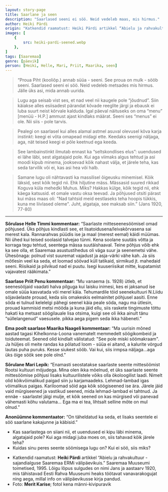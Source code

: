 ```yaml
---
layout: story-page
title: Saarlane ja seen
description: "Saarlased seeni ei söö. Neid vedeleb maas, mis hirmus."
author: Heiki Pärdi
origin: "Katkendid raamatust: Heiki Pärdi artikkel “Abielu ja rahvakultuur - sajandialguse Saaremaa ERMi välipäevikuis.” Saaremaa Muuseumi toimetised, 1995."
images: [
    {
        src: heiki-pardi-seened.webp
    },
]
tags: [Saaremaa]
genre: [päevik]
person: [Heiki, Helle, Mari, Priit, Maarika, seen]
---
```


<!-- # {{$doc.title}} -->


> “Proua Piht (kooliõp.) annab süüa - seeni. See proua on mulk - sööb seeni. Saarlased seeni ei söö. Neid vedeleb metsades mis hirmus. Jälle üks asi, mida annab uurida.

> Lugu aga seisab vist ses, et nad veel nii kaugele pole “jõudnud”. Siin käiakse alles esiisadest pärandat kõvade reeglite järgi ja ebausk ei luba suurt neist kõrvale kalduda. Igal päeval näituseks on oma “menu” \[menüü - H.P.\] ammust ajast kindlaks määrat. Seeni ses “menus” ei ole. Nii siis - pole tarvis.

> Pealegi on saarlasel kui alles alamal astmel asuval olevusel kõva karja instinkt: keegi ei võta omapead midagi ette. Keedaks seenigi näljaga, aga, nät teised keegi ei põle keetnud ega keeda.

> See lambainstinkt ilmutab ennast ka “seltskondlises elus”: uuendused ei lähe läbi, sest algatajaid pole. Kui aga viimaks algus tehtud ja asi moodi kipub minema, jooksevad kõik nahast välja, et järele teha, kas seda tarvilik või ei, kas asi hea või halb.

> Samane lugu oli nähtavasti ka massilisel õigeusku minemisel. Kõik läksid, sest kõik tegid nii. Ehk hiljutine mäss. Mässasid suured rikkad Koguva küla mehedki Muhus. Miks? Hakkas külge, kõik tegid nii, ehk käega katsusid. et omale vastu oksa teevad. Ja põhjused otsiti pärast kui mäss maas oli: "Nad tahtsid meid eestlaseks teha hoopis tükkis, kuna me liivlased oleme". Juht, algataja, see maksab siin.” (Jans 1920, 77-80) 

<hr />

**Sõrulase Helle Timmi kommentaar:** “Saarlaste mitteseenesöömisel omad põhjused. Üks põhjus kindlasti see, et lisatoidusena/leivakõrvasena sai merest kala. Rannarahvas püüdis ise ja maal (merest eemal) käidi müümas. Nii ühed kui teised soolasid talvejao tünni. Kena soolane suutäis võtta ja korraga tegu tehtud, seentega mässa suutäishaaval. Teine põhjus võib ehk ka see olla, et Saaremaa asustustihedus oli väga suur ja seenemetsi vähe. Ühesõnaga: polnud vist suuremat vajadust ja asja-värki vähe kah. Ja siis mõtlesin veel ka seda, et loomad söövad küll tatikaid, sirmikud jt. mahedaid seeni. Riisikaid ja pilvikud nad ei puutu. Isegi kuuseriisikat mitte, kupatamist vajavatest rääkimata.”

**Saarlase Priit Penu kommentaar:** “Mu vanaema (s. 1928) ütleb, et seenesööjaid vaadati halva pilguga kui laisku inimesi, kes ei jaksanud ise omale süüa kasvatada vöi merel käia. Tehumardile töid seenekultuuri N.Liidu söjaväelaste prouad, keda siis omakeskis eelmainitet pöhjusel aasiti. Enne söda ei tulnud kelelelgi pähegi seenel käia peale söda, nagu ma ütlesin, prouad kammisid metsi mööda ja kuna jäid ellu, siis raskete tingimuste töttu hakati ka metsast söögilauale lisa otsima, kuigi see oli ikka ainult tänu “süllelangenud” vaesusele. pikka aega pigem seda ikka häbeneti.”

**Ema poolt saarlase Maarika Naageli kommentaar:** “Ma uurisin mõned aastad tagasi Kihelkonna-Loona vanematelt memmedelt söögikombeid ja toiduteemat. Seened olid kindlalt välistatud: "See pole miski söömakraam". Ja hüljes oli meite randas ka põlatud loom - süüa ei aitand, a kalurite vörgud lautas puha puruks. Kesse siukest sööb. Vai kui, siis irmpsa näljaga…aga üks öige söök see pole olnd.”

**Sõrulane Mari Lepik:** “Enamasti seostatakse saarlaste seente mittesöömist Rootsi kultuuri mõjudega. Mina olen ikka mõelnud, et üks saarlaste seente mittesöömise põhjusi lisaks kultuurilistele võiks olla ökoloogilist laadi. Nimelt olid kõikvõimalikud paigad siin ju karjamaadeks. Lehmad-lambad igas võimalikus paigas. Kariloomad sõid aga kõik söögiseened ise ära. Järele jäid vaid mürgiseened ja vastikud seened, mida lehmad-lambad ei tahtnud. Ja ennäe - saarlastel jäigi mulje, et kõik seened on kas mürgised või panevad vähemasti kõhu valutama... Ega ma ei tea, lihtsalt selline mõte on mul olnud.”

**Anonüümne kommentaator:** “On täheldatud ka seda, et lisaks seentele ei söö saarlane kakajunne ja käbisid.”


<!-- Autor: Heiki Pärdi, eesti ajaloolane ja etnoloog -->



<story-author :author="author" :origin="origin"></story-author>

<details-wrapper summary="Mis mõtted tekkisid?">

- Kas saarlastega on siiani nii, et uuendused ei kipu läbi minema, algatajaid pole? Kui aga midagi juba moes on, siis tahavad kõik järele teha? 
- Kuidas sinu peres seente söömisega lugu on? Kui ei söö, siis miks?
 
</details-wrapper>


<details-wrapper summary="Allikad" class="text-sm" icon="icon-park-outline:document-folder">

- Katkendid raamatust: **Heiki Pärdi** artikkel “Abielu ja rahvakultuur - sajandialguse Saaremaa ERMi välipäevikuis.” Saaremaa Muuseumi toimetised, 1995. Lõigu lõpus sulgudes on nimi Jans ja aastaarv 1920, mis tähistavad Eesti Rahva Muuseumi heaks töötavat vanavarakogujat ning aega, millal info on välipäevikusse kirja pandud.
- Foto: **Merit Karise**; fotol kena männi-kivipuravik

</details-wrapper>

